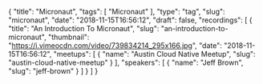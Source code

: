 {
  "title": "Micronaut",
  "tags": [
    "Micronaut"
  ],
  "type": "tag",
  "slug": "micronaut",
  "date": "2018-11-15T16:56:12",
  "draft": false,
  "recordings": [
    {
      "title": "An Introduction To Micronaut",
      "slug": "an-introduction-to-micronaut",
      "thumbnail": "https://i.vimeocdn.com/video/739834214_295x166.jpg",
      "date": "2018-11-15T16:56:12",
      "meetups": [
        {
          "name": "Austin Cloud Native Meetup",
          "slug": "austin-cloud-native-meetup"
        }
      ],
      "speakers": [
        {
          "name": "Jeff Brown",
          "slug": "jeff-brown"
        }
      ]
    }
  ]
}